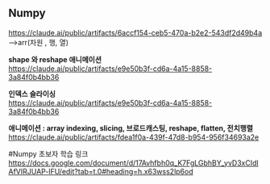 ## Numpy 

https://claude.ai/public/artifacts/6accf154-ceb5-470a-b2e2-543df2d49b4a
<br>-->arr(차원 , 행, 열)

**shape 와 reshape 애니메이션**
<br>https://claude.ai/public/artifacts/e9e50b3f-cd6a-4a15-8858-3a84f0b4bb36

**인덱스 슬라이싱**
<br>https://claude.ai/public/artifacts/e9e50b3f-cd6a-4a15-8858-3a84f0b4bb36

**애니메이션  : array indexing, slicing, 브로드캐스팅, reshape, flatten, 전치행렬**
<br>https://claude.ai/public/artifacts/fdea1f0a-439f-47d8-b954-956f34693a2e


#Numpy 초보자 학습 링크
<br>https://docs.google.com/document/d/17Avhfbh0q_K7FgLGbhBY_yvD3xCIdlAfVIRJUAP-lFU/edit?tab=t.0#heading=h.x63wss2lp6od
